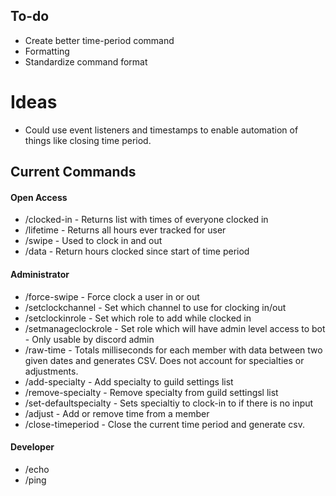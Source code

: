 
## To-do
- Create better time-period command
- Formatting
- Standardize command format

# Ideas
- Could use event listeners and timestamps to enable automation of things like closing time period.

## Current Commands
#### Open Access
- /clocked-in - Returns list with times of everyone clocked in
- /lifetime - Returns all hours ever tracked for user
- /swipe - Used to clock in and out
- /data - Return hours clocked since start of time period

#### Administrator
- /force-swipe - Force clock a user in or out
- /setclockchannel - Set which channel to use for clocking in/out
- /setclockinrole - Set which role to add while clocked in
- /setmanageclockrole - Set role which will have admin level access to bot - Only usable by discord admin
- /raw-time - Totals milliseconds for each member with data between two given dates and generates CSV. Does not account for specialties or adjustments.
- /add-specialty - Add specialty to guild settings list
- /remove-specialty - Remove specialty from guild settingsl list
- /set-defaultspecialty - Sets specialtiy to clock-in to if there is no input
- /adjust - Add or remove time from a member
- /close-timeperiod - Close the current time period and generate csv.

#### Developer
- /echo
- /ping